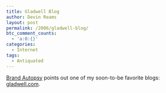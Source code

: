 ```yaml
---
title: Gladwell Blog
author: Devin Reams
layout: post
permalink: /2006/gladwell-blog/
btc_comment_counts:
  - 'a:0:{}'
categories:
  - Internet
tags:
  - Antiquated
---
```

[Brand Autopsy][1] points out one of my soon-to-be favorite blogs: [gladwell.com][2].

 [1]: http://brandautopsy.typepad.com/brandautopsy/2006/02/gladwell_is_blo.html
 [2]: http://gladwell.typepad.com/gladwellcom/